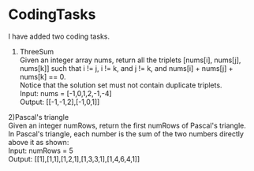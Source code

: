 # CodingTasks
I have added two coding tasks.

1) ThreeSum  
Given an integer array nums, return all the triplets [nums[i], nums[j], nums[k]] such that i != j, i != k, and j != k, and nums[i] + nums[j] + nums[k] == 0.  
Notice that the solution set must not contain duplicate triplets.  
Input: nums = [-1,0,1,2,-1,-4]  
Output: [[-1,-1,2],[-1,0,1]]  

2)Pascal's triangle  
Given an integer numRows, return the first numRows of Pascal's triangle.  
In Pascal's triangle, each number is the sum of the two numbers directly above it as shown:  
Input: numRows = 5  
Output: [[1],[1,1],[1,2,1],[1,3,3,1],[1,4,6,4,1]]  
